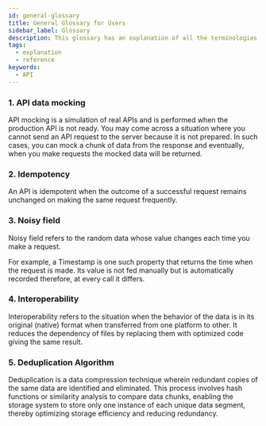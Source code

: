 ```yaml
---
id: general-glossary
title: General Glossary for Users
sidebar_label: Glossary
description: This glossary has an explanation of all the terminologies that beginners find difficult to understand at first glance.
tags:
  - explanation
  - reference
keywords:
  - API
---
```


### 1. **API data mocking**

API mocking is a simulation of real APIs and is performed when the production API is not ready. You may come across a situation where you cannot send an API request to the server because it is not prepared. In such cases, you can mock a chunk of data from the response and eventually, when you make requests the mocked data will be returned.

### 2. **Idempotency**

An API is idempotent when the outcome of a successful request remains unchanged on making the same request frequently.

### 3. **Noisy field**

Noisy field refers to the random data whose value changes each time you make a request.

For example, a Timestamp is one such property that returns the time when the request is made. Its value is not fed manually but is automatically recorded therefore, at every call it differs.

### 4. **Interoperability**

Interoperability refers to the situation when the behavior of the data is in its original (native) format when transferred from one platform to other. It reduces the dependency of files by replacing them with optimized code giving the same result.

### 5. **Deduplication Algorithm**

Deduplication is a data compression technique wherein redundant copies of the same data are identified and eliminated. This process involves hash functions or similarity analysis to compare data chunks, enabling the storage system to store only one instance of each unique data segment, thereby optimizing storage efficiency and reducing redundancy.
